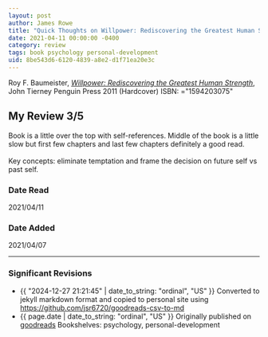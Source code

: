```yaml
---
layout: post
author: James Rowe
title: "Quick Thoughts on Willpower: Rediscovering the Greatest Human Strength"
date: 2021-04-11 00:00:00 -0400
category: review
tags: book psychology personal-development
uid: 8be543d6-6120-4839-a8e2-d1f71ea20e3c
---
```


Roy F. Baumeister, *[Willpower: Rediscovering the Greatest Human Strength](https://www.goodreads.com/book/show/11104933)*, John Tierney Penguin Press 2011 (Hardcover) ISBN: ="1594203075"

## My Review 3/5

Book is a little over the top with self-references. Middle of the book is a little slow but first few chapters and last few chapters definitely a good read.<br/><br/>Key concepts: eliminate temptation and frame the decision on future self vs past self.

### Date Read
2021/04/11

### Date Added
2021/04/07

---

### Significant Revisions

- {{ "2024-12-27 21:21:45" | date_to_string: "ordinal", "US" }} Converted to jekyll markdown format and copied to personal site using <https://github.com/jsr6720/goodreads-csv-to-md>
- {{ page.date | date_to_string: "ordinal", "US" }} Originally published on [goodreads](https://www.goodreads.com) Bookshelves: psychology, personal-development